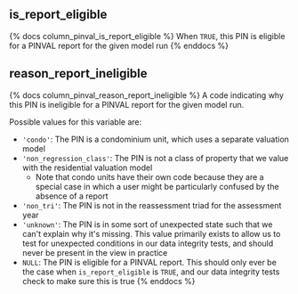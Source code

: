 ## is_report_eligible

{% docs column_pinval_is_report_eligible %}
When `TRUE`, this PIN is eligible for a PINVAL report for the given model run
{% enddocs %}

## reason_report_ineligible

{% docs column_pinval_reason_report_ineligible %}
A code indicating why this PIN is ineligible for a PINVAL report for the given
model run.

Possible values for this variable are:

- `'condo'`: The PIN is a condominium unit, which uses a separate valuation model
- `'non_regression_class'`: The PIN is not a class of property that we value with
  the residential valuation model
    - Note that condo units have their own code because they are a special case
      in which a user might be particularly confused by the absence of a report
- `'non_tri'`: The PIN is not in the reassessment triad for the assessment year
- `'unknown'`: The PIN is in some sort of unexpected state such that we can't
  explain why it's missing. This value primarily exists to allow us to test
  for unexpected conditions in our data integrity tests, and should never
  be present in the view in practice
- `NULL`: The PIN is eligible for a PINVAL report. This should only ever be
  the case when `is_report_eligible` is `TRUE`, and our data integrity
  tests check to make sure this is true
{% enddocs %}

